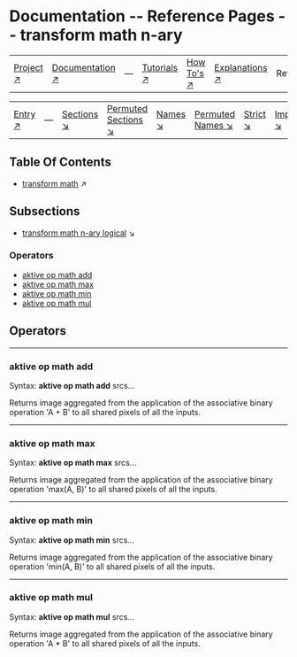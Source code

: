 # Documentation -- Reference Pages -- transform math n-ary

||||||||
|---|---|---|---|---|---|---|
|[Project ↗](../../README.md)|[Documentation ↗](../index.md)|&mdash;|[Tutorials ↗](../tutorials.md)|[How To's ↗](../howtos.md)|[Explanations ↗](../explanations.md)|References|

|||||||||
|---|---|---|---|---|---|---|---|
|[Entry ↗](index.md)|&mdash;|[Sections ↘](bysection.md)|[Permuted Sections ↘](bypsection.md)|[Names ↘](byname.md)|[Permuted Names ↘](bypname.md)|[Strict ↘](strict.md)|[Implementations ↘](bylang.md)|

## Table Of Contents

  - [transform math](transform_math.md) ↗


## Subsections


 - [transform math n-ary logical](transform_math_nary_logical.md) ↘

### Operators

 - [aktive op math add](#op_math_add)
 - [aktive op math max](#op_math_max)
 - [aktive op math min](#op_math_min)
 - [aktive op math mul](#op_math_mul)

## Operators

---
### <a name='op_math_add'></a> aktive op math add

Syntax: __aktive op math add__ srcs...

Returns image aggregated from the application of the associative binary operation 'A + B' to all shared pixels of all the inputs.


---
### <a name='op_math_max'></a> aktive op math max

Syntax: __aktive op math max__ srcs...

Returns image aggregated from the application of the associative binary operation 'max(A, B)' to all shared pixels of all the inputs.


---
### <a name='op_math_min'></a> aktive op math min

Syntax: __aktive op math min__ srcs...

Returns image aggregated from the application of the associative binary operation 'min(A, B)' to all shared pixels of all the inputs.


---
### <a name='op_math_mul'></a> aktive op math mul

Syntax: __aktive op math mul__ srcs...

Returns image aggregated from the application of the associative binary operation 'A * B' to all shared pixels of all the inputs.



